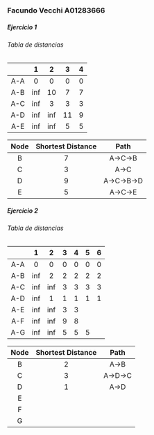 ### Facundo Vecchi A01283666

##### Ejercicio 1
###### Tabla de distancias
|     |  1  |  2  |  3  |  4  |
|:---:|:---:|:---:|:---:|:---:|
| A-A |  0  |  0  |  0  |  0  |
| A-B | inf | 10  |  7  |  7  |
| A-C | inf |  3  |  3  |  3  |
| A-D | inf | inf | 11  |  9  |
| A-E | inf | inf |  5  |  5  |

| Node | Shortest Distance |    Path    |
|:----:|:-----------------:|:----------:|
|  B   |         7         |  A->C->B   |
|  C   |         3         |    A->C    |
|  D   |         9         | A->C->B->D |
|  E   |         5         |  A->C->E   |


##### Ejercicio 2

###### Tabla de distancias
|     |  1  |  2  |  3  |  4  |  5  |  6  |
|:---:|:---:|:---:|:---:|:---:|:---:|:---:|
| A-A |  0  |  0  |  0  |  0  |  0  |  0  |
| A-B | inf |  2  |  2  |  2  |  2  |  2  | 
| A-C | inf | inf |  3  |  3  |  3  |  3  |
| A-D | inf |  1  |  1  |  1  |  1  |  1  |
| A-E | inf | inf |  3  |  3  |     |     |
| A-F | inf | inf |  9  |  8  |     |     |
| A-G | inf | inf |  5  |  5  |  5   |     |


| Node | Shortest Distance |  Path   |
|:----:|:-----------------:|:-------:|
|  B   |         2         |  A->B   | 
|  C   |         3         | A->D->C |
|  D   |         1         |  A->D   |
|  E   |                   |         |
|  F   |                   |         |
|  G   |                   |         |

